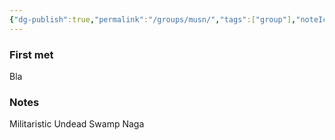 ```yaml
---
{"dg-publish":true,"permalink":"/groups/musn/","tags":["group"],"noteIcon":"group"}
---
```


### First met
Bla
### Notes
Militaristic Undead Swamp Naga

